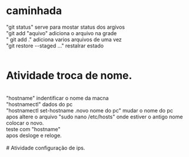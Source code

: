 # caminhada


"git status" serve para mostar status dos argivos <br/>
"git add "aquivo" adiciona o arquivo na grade<br/>
" git add ." adiciona varios arquivos de uma vez<br/>
"git restore --staged <file>..." restalrar estado<br/>
  <br/>
  # Atividade troca de nome.<br/>
  <br/>
  "hostname" indentificar o nome da macna<br/>
  "hostnamectl" dados do pc<br/>
  "hostnamectl set-hostname .novo nome do pc" mudar o nome do pc<br/>
  apos altere o arquivo "sudo nano /etc/hosts" onde estiver o antigo nome colocar o novo.<br/>
  teste com "hostname"<br/>
  apos desloge e reloge.<br/>
  <br/>
  # Atividade configuração de ips.<br/>
  <br/>
  

